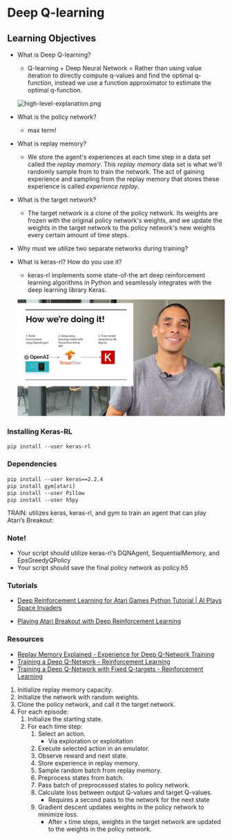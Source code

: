 # **Deep Q-learning**

## **Learning Objectives**

* What is Deep Q-learning?
	* Q-learning + Deep Neural Network = Rather than using value iteration to directly compute q-values and find the optimal q-function, instead we use a function approximator to estimate the optimal q-function.


	![high-level-explanation.png](./img/high-level-explanation.png)
* What is the policy network?
	* max term!
* What is replay memory?
	* We store the agent's experiences at each time step in a data set called the *replay memory*.
	This *replay memory* data set is what we'll randomly sample from to train the network. The act of gaining experience and sampling from the replay memory that stores these experience is called *experience replay*.
* What is the target network?
	* The target network is a clone of the policy network. Its weights are frozen with the original policy network's weights, and we update the weights in the target network to the policy network's new weights every certain amount of time steps.
* Why must we utilize two separate networks during training?
* What is keras-rl? How do you use it?
	* keras-rl implements some state-of-the art deep reinforcement learning algorithms in Python and seamlessly integrates with the deep learning library Keras.


	![DQN](./img/deep_q_learning.png)

### **Installing Keras-RL**

```
pip install --user keras-rl
```

### **Dependencies**
```
pip install --user keras==2.2.4
pip install gym[atari]
pip install --user Pillow
pip install --user h5py
```

TRAIN: utilizes keras, keras-rl, and gym to train an agent that can play Atari’s Breakout:

### **Note!**
* Your script should utilize keras-rl‘s DQNAgent, SequentialMemory, and EpsGreedyQPolicy
* Your script should save the final policy network as policy.h5


### **Tutorials**

* [Deep Reinforcement Learning for Atari Games Python Tutorial | AI Plays Space Invaders](https://www.youtube.com/watch?v=hCeJeq8U0lo)

* [Playing Atari Breakout with Deep Reinforcement Learning](https://www.youtube.com/watch?v=cNkxCQflixY)

### **Resources**

* [Replay Memory Explained - Experience for Deep Q-Network Training](https://deeplizard.com/learn/video/Bcuj2fTH4_4)
* [Training a Deep Q-Network - Reinforcement Learning](https://deeplizard.com/learn/video/0bt0SjbS3xc)
* [Training a Deep Q-Network with Fixed Q-targets - Reinforcement Learning](https://deeplizard.com/learn/video/xVkPh9E9GfE)
1. Initialize replay memory capacity.
2. Initialize the network with random weights.
3. Clone the policy network, and call it the target network.
4. For each episode:
	1. Initialize the starting state.
	2. For each time step:
		1. Select an action.
			* Via exploration or exploitation
		2. Execute selected action in an emulator.
		3. Observe reward and next state.
		4. Store experience in replay memory.
		5. Sample random batch from replay memory.
		6. Preprocess states from batch.
		7. Pass batch of preprocessed states to policy network.
		8. Calculate loss between output Q-values and target Q-values.
			* Requires a second pass to the network for the next state
		9. Gradient descent updates weights in the policy network to minimize loss.
			* After `x` time steps, weights in the target network are updated to the weights in the policy network.